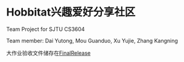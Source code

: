 # Hobbitat兴趣爱好分享社区

Team Project for SJTU CS3604

Team member: Dai Yutong, Mou Guanduo, Xu Yujie, Zhang Kangning

大作业验收文件储存在[FinalRelease](./FinalRelease)
